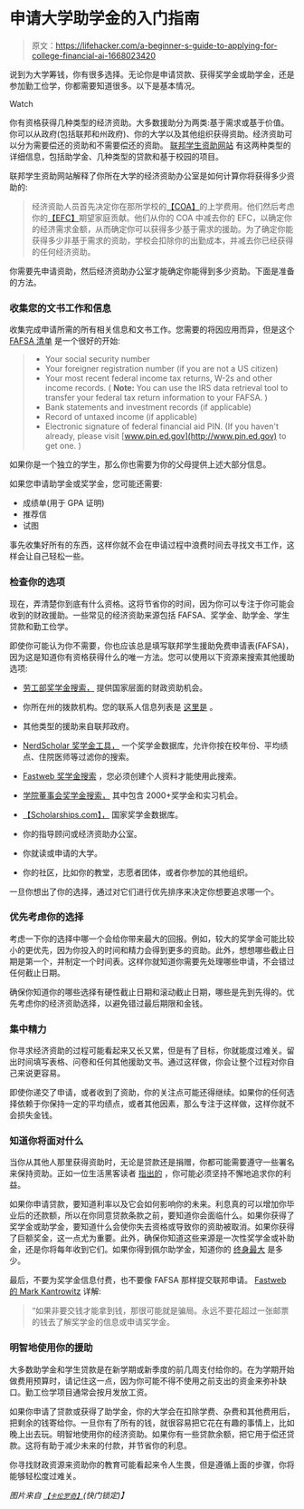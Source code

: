 # 申请大学助学金的入门指南

> 原文：<https://lifehacker.com/a-beginner-s-guide-to-applying-for-college-financial-ai-1668023420>

说到为大学筹钱，你有很多选择。无论你是申请贷款、获得奖学金或助学金，还是参加勤工俭学，你都需要知道很多。以下是基本情况。

Watch

你有资格获得几种类型的经济资助。大多数援助分为两类:基于需求或基于价值。你可以从政府(包括联邦和州政府)、你的大学以及其他组织获得资助。经济资助可以分为需要偿还的资助和不需要偿还的资助。 [联邦学生资助网站](https://fafsa.ed.gov/help/fftoc03d.htm) 有这两种类型的详细信息，包括助学金、几种类型的贷款和基于校园的项目。

联邦学生资助网站解释了你所在大学的经济资助办公室是如何计算你将获得多少资助的:

> 经济资助人员首先决定你在那所学校的[【COA】](https://studentaid.ed.gov/fafsa/next-steps/how-calculated#what-does-cost-of-attendance-mean)的上学费用。他们然后考虑你的[【EFC】](https://studentaid.ed.gov/fafsa/next-steps/how-calculated#whats-the-expected-family-contribution)期望家庭贡献。他们从你的 COA 中减去你的 EFC，以确定你的经济需求金额，从而确定你可以获得多少基于需求的援助。为了确定你能获得多少非基于需求的资助，学校会扣除你的出勤成本，并减去你已经获得的任何经济资助。

你需要先申请资助，然后经济资助办公室才能确定你能得到多少资助。下面是准备的方法。

### **收集您的文书工作和信息**

收集完成申请所需的所有相关信息和文书工作。您需要的将因应用而异，但是这个 [FAFSA 清单](https://fafsa.ed.gov/help/before003.htm) 是一个很好的开始:

> *   Your social security number
> *   Your foreigner registration number (if you are not a US citizen)
> *   Your most recent federal income tax returns, W-2s and other income records. ( **Note:** You can use the IRS data retrieval tool to transfer your federal tax return information to your FAFSA. )
> *   Bank statements and investment records (if applicable)
> *   Record of untaxed income (if applicable)
> *   Electronic signature of federal financial aid PIN. (If you haven't already, please visit [www.pin.ed.gov](http://www.pin.ed.gov) to get one. )

如果你是一个独立的学生，那么你也需要为你的父母提供上述大部分信息。

如果您申请助学金或奖学金，您可能还需要:

*   成绩单(用于 GPA 证明)
*   推荐信
*   试图

事先收集好所有的东西，这样你就不会在申请过程中浪费时间去寻找文书工作，这样会让自己轻松一些。

### **检查你的选项**

现在，弄清楚你到底有什么资格。这将节省你的时间，因为你可以专注于你可能会收到的财政援助。一些常见的经济资助来源包括 FAFSA、奖学金、助学金、学生贷款和勤工俭学。

即使你可能认为你不需要，你也应该总是填写联邦学生援助免费申请表(FAFSA)，因为这是知道你有资格获得什么的唯一方法。您可以使用以下资源来搜索其他援助选项:

*   [劳工部奖学金搜索，](http://careerinfonet.org/scholarshipsearch/ScholarshipCategory.asp?searchtype=category&nodeid=22) 提供国家层面的财政资助机会。

*   你所在州的拨款机构。您的联系人信息列表是 [这里是](http://wdcrobcolp01.ed.gov/Programs/EROD/org_list.cfm?category_cd=SGT) 。
*   其他类型的援助来自联邦政府。
*   [NerdScholar 奖学金工具，](http://www.nerdwallet.com/nerdscholar/scholarships/) 一个奖学金数据库，允许你按在校年份、平均绩点、住院医师等过滤你的搜索。

*   [Fastweb 奖学金搜索](http://www.fastweb.com/college-scholarships) ，您必须创建个人资料才能使用此搜索。
*   [学院董事会奖学金搜索，](https://bigfuture.collegeboard.org/scholarship-search) 其中包含 2000+奖学金和实习机会。

*   [【Scholarships.com】，](https://www.scholarships.com/) 国家奖学金数据库。

*   你的指导顾问或经济资助办公室。
*   你就读或申请的大学。
*   你的社区，比如你的教堂，志愿者团体，或者你参加的其他组织。

一旦你想出了你的选择，通过对它们进行优先排序来决定你想要追求哪一个。

### **优先考虑你的选择**

考虑一下你的选择中哪一个会给你带来最大的回报。例如，较大的奖学金可能比较小的更优先，因为你投入的时间和精力会得到更多的资助。此外，想想哪些截止日期是第一个，并制定一个时间表。这样你就知道你需要先处理哪些申请，不会错过任何截止日期。

确保你知道你的哪些选择有硬性截止日期和滚动截止日期，哪些是先到先得的。优先考虑你的经济资助选择，以避免错过最后期限和金钱。

### **集中精力**

你寻求经济资助的过程可能看起来又长又累，但是有了目标，你就能度过难关。留出时间填写表格、问卷和任何其他援助文书。通过这样做，你会让整个过程对你自己来说更容易。

即使你递交了申请，或者收到了资助，你的关注点可能还得继续。如果你的任何选择依赖于你保持一定的平均绩点，或者其他因素，那么专注于这样做，这样你就不会损失金钱。

### **知道你将面对什么**

当你从其他人那里获得资助时，无论是贷款还是捐赠，你都可能需要遵守一些署名来保持资助。正如一位生活黑客读者 [指出的](https://twitter.com/intangiblehawk/status/540932624735154176) ，你可能必须坚持不懈地追求你的利益。

如果你申请贷款，要知道利率以及它会如何影响你的未来。利息真的可以增加你毕业后的还款额，所以在你同意贷款条款之前，要知道你会面临什么。如果你获得了奖学金或助学金，要知道什么会使你失去资格或导致你的资助被取消。如果你获得了巨额奖金，这一点尤为重要。此外，确保你知道这些来源是一次性奖学金或补助金，还是你将每年收到它们。如果你得到佩尔助学金，知道你的 [终身最大](https://studentaid.ed.gov/types/grants-scholarships/pell/calculate-eligibility?sf34001114=1) 是多少。

最后，不要为奖学金信息付费，也不要像 FAFSA 那样提交联邦申请。 [Fastweb 的 Mark Kantrowitz](http://www.usnews.com/education/blogs/the-scholarship-coach/2010/12/08/4-dos-and-1-dont-for-finding-scholarships) 详解:

> “如果非要交钱才能拿到钱，那很可能就是骗局。永远不要花超过一张邮票的钱去了解奖学金的信息或申请奖学金。

### **明智地使用你的援助**

大多数助学金和学生贷款是在新学期或新季度的前几周支付给你的。在为学期开始做费用预算时，请记住这一点，因为你可能不得不使用之前支出的资金来弥补缺口。勤工俭学项目通常会按月发放工资。

如果你申请了贷款或获得了助学金，你的大学会在扣除学费、杂费和其他费用后，把剩余的钱寄给你。一旦你有了所有的钱，就很容易把它花在有趣的事情上，比如晚上出去玩。明智地使用你的经济资助。如果你有一些贷款余额，把它用于偿还贷款。这将有助于减少未来的付款，并节省你的利息。

你寻找财政资源来资助你的教育可能看起来令人生畏，但是遵循上面的步骤，你将能够轻松度过难关。

*图片来自* [<small>*【卡伦罗奇】*</small>](http://www.shutterstock.com/pic-11197435/stock-photo-piggy-bank-with-graduation-cap-with-sky-background.html)*(快门锁定)】*